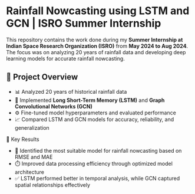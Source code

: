 
# Rainfall Nowcasting using LSTM and GCN | ISRO Summer Internship

This repository contains the work done during my **Summer Internship at Indian Space Research Organization (ISRO)** from **May 2024 to Aug 2024**. The focus was on analyzing 20 years of rainfall data and developing deep learning models for accurate rainfall nowcasting.

## 🚀 Project Overview

- 📊 Analyzed 20 years of historical rainfall data
- 🤖 Implemented **Long Short-Term Memory (LSTM)** and **Graph Convolutional Networks (GCN)**
- ⚙️ Fine-tuned model hyperparameters and evaluated performance
- 📈 Compared LSTM and GCN models for accuracy, reliability, and generalization

📌 Key Results

- 📍 Identified the most suitable model for rainfall nowcasting based on RMSE and MAE
- ⏱️ Improved data processing efficiency through optimized model architecture
- ✅ LSTM performed better in temporal analysis, while GCN captured spatial relationships effectively
